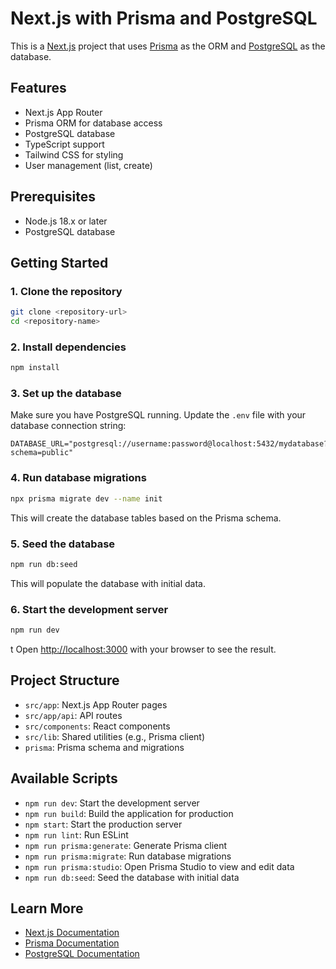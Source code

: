 # Next.js with Prisma and PostgreSQL

This is a [Next.js](https://nextjs.org/) project that uses [Prisma](https://www.prisma.io/) as the ORM and [PostgreSQL](https://www.postgresql.org/) as the database.

## Features

- Next.js App Router
- Prisma ORM for database access
- PostgreSQL database
- TypeScript support
- Tailwind CSS for styling
- User management (list, create)

## Prerequisites

- Node.js 18.x or later
- PostgreSQL database

## Getting Started

### 1. Clone the repository

```bash
git clone <repository-url>
cd <repository-name>
```

### 2. Install dependencies

```bash
npm install
```

### 3. Set up the database

Make sure you have PostgreSQL running. Update the `.env` file with your database connection string:

```
DATABASE_URL="postgresql://username:password@localhost:5432/mydatabase?schema=public"
```

### 4. Run database migrations

```bash
npx prisma migrate dev --name init
```

This will create the database tables based on the Prisma schema.

### 5. Seed the database

```bash
npm run db:seed
```

This will populate the database with initial data.

### 6. Start the development server

```bash
npm run dev
```
t
Open [http://localhost:3000](http://localhost:3000) with your browser to see the result.

## Project Structure

- `src/app`: Next.js App Router pages
- `src/app/api`: API routes
- `src/components`: React components
- `src/lib`: Shared utilities (e.g., Prisma client)
- `prisma`: Prisma schema and migrations

## Available Scripts

- `npm run dev`: Start the development server
- `npm run build`: Build the application for production
- `npm start`: Start the production server
- `npm run lint`: Run ESLint
- `npm run prisma:generate`: Generate Prisma client
- `npm run prisma:migrate`: Run database migrations
- `npm run prisma:studio`: Open Prisma Studio to view and edit data
- `npm run db:seed`: Seed the database with initial data

## Learn More

- [Next.js Documentation](https://nextjs.org/docs)
- [Prisma Documentation](https://www.prisma.io/docs)
- [PostgreSQL Documentation](https://www.postgresql.org/docs/)
